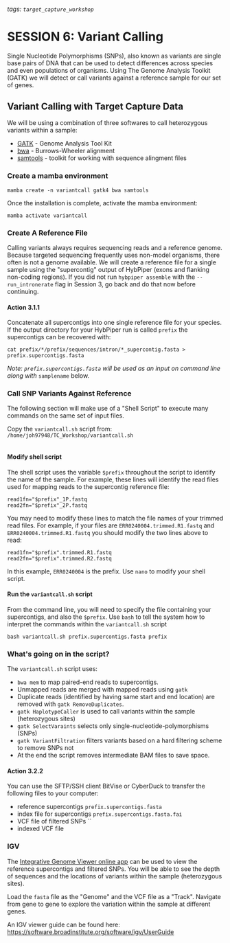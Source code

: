 ###### tags: `target_capture_workshop`

# SESSION 6: Variant Calling


Single Nucleotide Polymorphisms (SNPs), also known as variants are single base pairs of DNA that can be used to detect differences across species and even populations of organisms. Using The Genome Analysis Toolkit (GATK) we will detect or call variants against a reference sample for our set of genes. 


## Variant Calling with Target Capture Data

We will be using a combination of three softwares to call heterozygous variants within a sample: 

* [GATK](https://gatk.broadinstitute.org/hc/en-us) - Genome Analysis Tool Kit
* [bwa](http://bio-bwa.sourceforge.net/bwa.shtml) - Burrows-Wheeler alignment 
* [samtools](http://www.htslib.org/) - toolkit for working with sequence alingment files

### Create a mamba environment

```
mamba create -n variantcall gatk4 bwa samtools
```

Once the installation is complete, activate the mamba environment:

```
mamba activate variantcall
```

### Create A Reference File

Calling variants always requires sequencing reads and a reference genome. Because targeted sequencing frequently uses non-model organisms, there often is not a genome available. We will create a reference file for a single sample using the "supercontig" output of HybPiper (exons and flanking non-coding regions). If you did not run `hybpiper assemble` with the `--run_intronerate` flag in Session 3, go back and do that now before continuing.

#### Action 3.1.1
Concatenate all supercontigs into one single reference file for your species. If the output directory for your HybPiper run is called `prefix` the supercontigs can be recovered with:

```
cat prefix/*/prefix/sequences/intron/*_supercontig.fasta > prefix.supercontigs.fasta
```

*Note: `prefix.supercontigs.fasta` will be used as an input on command line along with* `samplename` below.


### Call SNP Variants Against Reference

The following section will make use of a "Shell Script" to execute many commands on the same set of input files.

Copy the `variantcall.sh` script from: `/home/joh97948/TC_Workshop/variantcall.sh`

```

```

#### Modify shell script

The shell script uses the variable `$prefix` throughout the script to identify the name of the sample. For example, these lines will identify the read files used for mapping reads to the supercontig reference file:

```
read1fn="$prefix"_1P.fastq
read2fn="$prefix"_2P.fastq
```

You may need to modify these lines to match the file names of your trimmed read files. For example, if your files are `ERR0240004.trimmed.R1.fastq` and `ERR0240004.trimmed.R1.fastq` you should modify the two lines above to read:

```
read1fn="$prefix".trimmed.R1.fastq
read2fn="$prefix".trimmed.R2.fastq
```

In this example, `ERR0240004` is the prefix. Use `nano` to modify your shell script. 

#### Run the `variantcall.sh` script

From the command line, you will need to specify the file containing your supercontigs, and also the `$prefix`. Use `bash` to tell the system how to interpret the commands within the `variantcall.sh` script

```
bash variantcall.sh prefix.supercontigs.fasta prefix
```

### What's going on in the script?

The `variantcall.sh` script uses:

- ```bwa mem``` to map paired-end reads to supercontigs.
- Unmapped reads are merged with mapped reads using `gatk` 
- Duplicate reads (identified by having same start and end location) are removed with `gatk RemoveDuplicates`. 
- `gatk HaplotypeCaller` is used to call variants within the sample (heterozygous sites)
- `gatk SelectVaraints` selects only single-nucleotide-polymorphisms (SNPs)
- `gatk VariantFiltration` filters variants based on a hard filtering scheme to remove SNPs not 
- At the end the script removes intermediate BAM files to save space.


#### Action 3.2.2
 
You can use the SFTP/SSH client BitVise or CyberDuck to transfer the following files to your computer: 

- reference supercontigs `prefix.supercontigs.fasta`
- index file for supercontigs `prefix.supercontigs.fasta.fai`
- VCF file of filtered SNPs ``
- indexed VCF file 


### IGV

The [Integrative Genome Viewer online app](https://igv.org/app/) can be used to view the reference supercontigs and filtered SNPs. You will be able to see the depth of sequences and the locations of variants within the sample (heterozygous sites).

Load the `fasta` file as the "Genome" and the VCF file as a "Track". Navigate from gene to gene to explore the variation within the sample at different genes.

An IGV viewer guide can be found here: https://software.broadinstitute.org/software/igv/UserGuide

